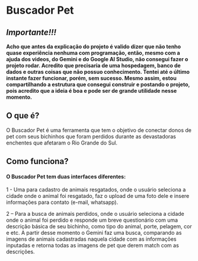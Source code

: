 # Buscador Pet

## *Importante!!!*

**Acho que antes da explicação do projeto é valido dizer que não tenho quase experiência nenhuma com programação, então, mesmo com a ajuda dos videos, do Gemini e do Google AI Studio, não consegui fazer o projeto rodar. Acredito que precisaria de uma hospedagem, banco de dados e outras coisas que não possuo conhecimento. Tentei até o último instante fazer funcionar, porém, sem sucesso. Mesmo assim, estou compartilhando a estrutura que consegui construir e postando o projeto, pois acredito que a ideia é boa e pode ser de grande utilidade nesse momento.**

## O que é?

O Buscador Pet é uma ferramenta que tem o objetivo de conectar donos de pet com seus bichinhos que foram perdidos durante as devastadoras enchentes que afetaram o Rio Grande do Sul.

## Como funciona?

#### O Buscador Pet tem duas interfaces diferentes: 
1 - Uma para cadastro de animais resgatados, onde o usuário seleciona a cidade onde o animal foi resgatado, faz o upload de uma foto dele e insere informações para contato (e-mail, whatsapp).

2 – Para a busca de animais perdidos, onde o usuário seleciona a cidade onde o animal foi perdido e responde um breve questionário com uma descrição básica de seu bichinho, como tipo do animal, porte, pelagem, cor e etc.
A partir desse momento o Gemini faz uma busca, comparando as imagens de animais cadastradas naquela cidade com as informações inputadas e retorna todas as imagens de pet que derem match com as descrições.

